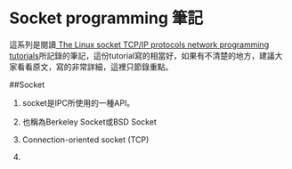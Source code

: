 # Socket programming 筆記


這系列是閱讀[ The Linux socket TCP/IP protocols network programming tutorials](http://www.tenouk.com/cnlinuxsockettutorials.html)所記錄的筆記，這份tutorial寫的相當好，如果有不清楚的地方，建議大家看看原文，寫的非常詳細，這裡只節錄重點。

 

##Socket
1. socket是IPC所使用的一種API。

2. 也稱為Berkeley Socket或BSD Socket

3. Connection-oriented socket (TCP)
4. 
